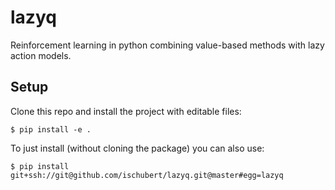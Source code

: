 # lazyq

Reinforcement learning in python combining value-based methods with lazy action models.

## Setup
Clone this repo and install the project with editable files:
```
$ pip install -e .
```
To just install (without cloning the package) you can also use:
```
$ pip install git+ssh://git@github.com/ischubert/lazyq.git@master#egg=lazyq
```
